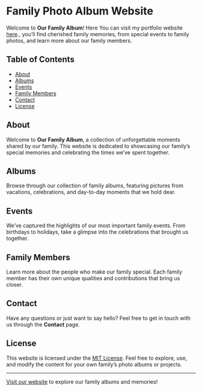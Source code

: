 # Family Photo Album Website

Welcome to **Our Family Album**! Here You can visit my portfolio website [here](https://myriamcole.github.io/mywebsite/index.html)., you’ll find cherished family memories, from special events to family photos, and learn more about our family members.

## Table of Contents

- [About](#about)
- [Albums](#albums)
- [Events](#events)
- [Family Members](#family-members)
- [Contact](#contact)
- [License](#license)

## About

Welcome to **Our Family Album**, a collection of unforgettable moments shared by our family. This website is dedicated to showcasing our family’s special memories and celebrating the times we’ve spent together.

## Albums

Browse through our collection of family albums, featuring pictures from vacations, celebrations, and day-to-day moments that we hold dear.

## Events

We’ve captured the highlights of our most important family events. From birthdays to holidays, take a glimpse into the celebrations that brought us together.

## Family Members

Learn more about the people who make our family special. Each family member has their own unique qualities and contributions that bring us closer.

## Contact

Have any questions or just want to say hello? Feel free to get in touch with us through the **Contact** page.

## License

This website is licensed under the [MIT License](LICENSE). Feel free to explore, use, and modify the content for your own family’s photo albums or projects.

---

[Visit our website](https://danielgaudreault.github.io/blazer/) to explore our family albums and memories!
